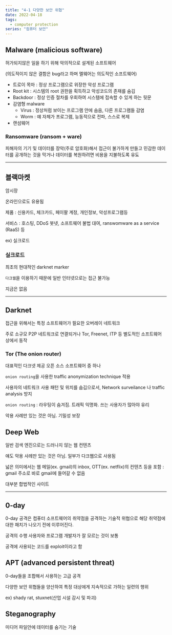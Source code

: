 ```yaml
---
title: "4-1 다양한 보안 위협"
date: 2022-04-18
tags:
  - computer protection
series: "컴퓨터 보안"
---
```


## Malware (malicious software)

허가되지않은 일을 하기 위해 악의적으로 설계된 소프트웨어

(의도적이지 않은 결함은 bug라고 하며 멜웨어는 의도적인 소프트웨어)

- 트로이 목마 : 정상 프로그램으로 위장한 악성 프로그램
- Root kit : 시스템의 root 권한을 획득하고 악성코드의 존재를 숨김
- Backdoor : 정상 인증 절차를 우회하여 시스템에 접속할 수 있게 하는 뒷문
- 감염형 malware
  - Virus : 정상처럼 보이는 프로그램 안에 숨음, 다른 프로그램들 감염
  - Worm : 얘 자체가 프로그램, 능동적으로 전파, 스스로 복제
- 랜섬웨어

### Ransomware (ransom + ware)

피해자의 기기 및 데이터를 장악(주로 암호화)해서 접근이 불가하게 만들고 민감한 데이터를 공개하는 것을 막거나 데이터를 복원하려면 비용을 지불하도록 유됴

---

## 블랙마켓

암시장

온라인으로도 유용됨

제품 : 신용카드, 체크카드, 페이팔 계정, 개인정보, 악성프로그램등

서비스 : 호스팅, DDoS 봇넷, 소프트웨어 불법 대여, ranswomware as a service (RaaS) 등

ex) 실크로드

### 실크로드

최초의 현대적인 darknet marker

`다크웹`을 이용하기 때문에 일반 인터넷으로는 접근 불가능

지금은 없음

---

## Darknet

접근을 위해서는 특정 소프트웨어가 필요한 오버레이 네트워크

주로 소규모 P2P 네트워크로 연결되거나 Tor, Freenet, ITP 등 별도적인 소프트웨어 상에서 동작

### Tor (The onion router)

대표적인 다크넷 제공 오픈 소스 소프트웨어 중 하나

`onion routing`을 사용한 traffic anonymization technique 적용

사용자의 네트워크 사용 패턴 및 위치를 숨김으로서, Network surveilance 나 traffic analysis 방지

`onion routing` : 라우팅이 숨겨짐. 트래픽 익명화. 쓰는 사용자가 많아야 유리

악용 사례만 있는 것은 아님. 기밀성 보장

## Deep Web

일반 검색 엔진으로는 드러나지 않는 웹 컨텐츠

얘도 악용 사례만 있는 것은 아님. 일부가 다크웹으로 사용됨

넓은 의미에서는 웹 메일(ex. gmail)의 inbox, OTT(ex. netflix)의 컨텐츠 등을 포함 : gmail 주소로 바로 gmail에 들어갈 수 없음

대부분 합법적인 사이트

---

## 0-day

0-day 공격은 컴퓨터 소프트웨어의 취약점을 공격하는 기술적 위협으로 해당 취약점에 대한 패치가 나오기 전에 이루어진다.

공격의 수행 사용자와 프로그램 개발자가 잘 모르는 것이 보통

공격에 사용되는 코드를 exploit이라고 함

## APT (advanced persistent threat)

0-day들을 조합해서 사용하는 고급 공격

다양한 보안 위협들을 양산하여 특정 대상에게 지속적으로 가하는 일련의 행위

ex) shady rat, stuxnet(산업 시설 감시 및 파괴)

## Steganography

미디어 파일안에 데이터를 숨기는 기술
